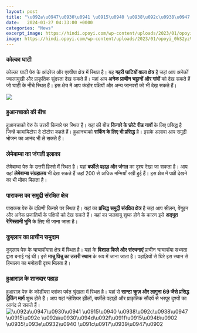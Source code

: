 ```yaml
---
layout: post
title: "\u092a\u0947\u0930\u0941 \u0915\u0940 \u0938\u092c\u0938\u0947 \u0915\u092e \u092a\u0930\u094d\u092f\u091f\u0915\u094b\u0902 \u0935\u093e\u0932\u0940 \u091c\u0917\u0939\u0947\u0902"
date:   2024-01-27 04:33:00 +0000
categories: "News"
excerpt_image: https://hindi.opoyi.com/wp-content/uploads/2023/01/opoyi_0hS2yzV-T.jpg
image: https://hindi.opoyi.com/wp-content/uploads/2023/01/opoyi_0hS2yzV-T.jpg
---
```


### कोल्का घाटी 
कोल्का घाटी पेरु के आंदरेज और एक्वीपा क्षेत्र में स्थित है। यह **गहरी घाटियों वाला क्षेत्र** है जहां आप अनेकों ज्वालामुखी और प्राकृतिक सुंदरता देख सकते हैं। यहां आप **अनेक प्राचीन चट्टानों और गांवों** को देख सकते हैं जो घाटी के नीचे स्थित हैं। इस क्षेत्र में आप कंडोर पक्षियों और अन्य जानवरों को भी देख सकते हैं। 

![](https://hindi.opoyi.com/wp-content/uploads/2023/01/opoyi_ZZw9dv7Hg.jpg)
### हुआनचाको की बीच 
हुआनचाको पेरु के उत्तरी किनारे पर स्थित है। यहां की बीच **किनारे के छोटे रीड नावों** के लिए प्रसिद्ध है जिन्हें काबायिटोस दे टोटोरा कहते हैं। हुआनचाको **सर्फिंग के लिए भी प्रसिद्ध** है। इसके अलावा आप समुद्री भोजन का आनंद भी ले सकते हैं।
### लेमेबाम्बा का जंगली इलाका
लेमेबाम्बा पेरु के उत्तरी हिस्से में स्थित है। यहां **बर्फीले पहाड़ और जंगल** का दृश्य देखा जा सकता है। आप यहां **लेमेबाम्बा संग्रहालय** भी देख सकते हैं जहां 200 से अधिक मम्मियाँ रखी हुई हैं। इस क्षेत्र में पक्षी देखने का भी मौका मिलता है।
### पाराकस का समुद्री संरक्षित क्षेत्र
पाराकस पेरु के दक्षिणी किनारे पर स्थित है। यहां का **प्रसिद्ध समुद्री संरक्षित क्षेत्र** है जहां आप सीलन, पेंगुइन और अनेक प्रजातियों के पक्षियों को देख सकते हैं। यहां का जलवायु शुष्क होने के कारण इसे **अद्भुत रेगिस्तानी भूमि** के लिए भी जाना जाता है।
### कुएलाप का प्राचीन समुदाय 
कुएलाप पेरु के चाचापॉयास क्षेत्र में स्थित है। यहां के **विशाल किले और संरचनाएं** प्राचीन चाचापॉया सभ्यता द्वारा बनाई गई थी। इसे **माचु पिचु का उत्तरी स्थान** के रूप में जाना जाता है। पहाड़ियों से घिरे इस स्थान से हिमालय का मनोहारी दृश्य मिलता है।
### हुआराज़ के शानदार पहाड़ 
हुआराज़ पेरु के कोर्डीयरा ब्लांका पर्वत श्रृंखला में स्थित है। यहां से **सान्टा क्रूज़ और लागुना 69 जैसे प्रसिद्ध ट्रेकिंग मार्ग** शुरू होते हैं। आप यहां ग्लेशियर झीलों, बर्फीले पहाड़ों और प्राकृतिक सौंदर्य से भरपूर दृश्यों का आनंद ले सकते हैं।
![\u092a\u0947\u0930\u0941 \u0915\u0940 \u0938\u092c\u0938\u0947 \u0915\u092e \u092a\u0930\u094d\u092f\u091f\u0915\u094b\u0902 \u0935\u093e\u0932\u0940 \u091c\u0917\u0939\u0947\u0902](https://hindi.opoyi.com/wp-content/uploads/2023/01/opoyi_0hS2yzV-T.jpg)